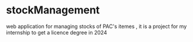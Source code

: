 # stockManagement
web application for managing stocks of PAC's itemes , it is a  project for my internship to get a licence degree in 2024
